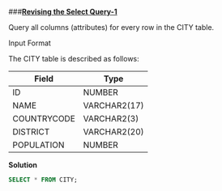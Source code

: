 ###**[Revising the Select Query-1](https://www.hackerrank.com/challenges/select-all-sql/problem?isFullScreen=true)**

Query all columns (attributes) for every row in the CITY table.

Input Format

The CITY table is described as follows:

|  Field | Type |
|-------|-----|
| ID  | NUMBER |
| NAME | VARCHAR2(17)   |
| COUNTRYCODE  | VARCHAR2(3)  |
| DISTRICT |  VARCHAR2(20) |
| POPULATION | NUMBER |

**Solution**
```sql
SELECT * FROM CITY;
```
